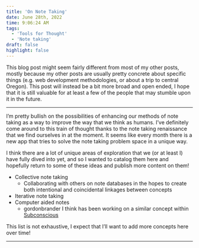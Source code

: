 ```yaml
---
title: 'On Note Taking'
date: June 28th, 2022
time: 9:06:24 AM
tags:
  - 'Tools for Thought'
  - 'Note taking'
draft: false
highlight: false
---
```


This blog post might seem fairly different from most of my other posts, mostly
because my other posts are usually pretty concrete about specific things (e.g.
web development methodologies, or about a trip to central Oregon). This post
will instead be a bit more broad and open ended, I hope that it is still
valuable for at least a few of the people that may stumble upon it in the
future.

<Spacer />

---

I’m pretty bullish on the possibilities of enhancing our methods of note taking
as a way to improve the way that we think as humans. I’ve definitely come around
to this train of thought thanks to the note taking renaissance that we find
ourselves in at the moment. It seems like every month there is a new app that
tries to solve the note taking problem space in a unique way.

I think there are a lot of unique areas of exploration that we (or at least I)
have fully dived into yet, and so I wanted to catalog them here and hopefully
return to some of these ideas and publish more content on them!

- Collective note taking
  - Collaborating with others on note databases in the hopes to create both
    intentional and coincidental linkages between concepts
- Iterative note taking
- Computer aided notes
  - <TwitterMention>gordonbrander</TwitterMention> I think has been working on a
    similar concept within <a href="https://subconscious.substack.com/">Subconscious</a>

This list is not exhaustive, I expect that I’ll want to add more concepts here
over time!

<Spacer />

---

<Spacer />
